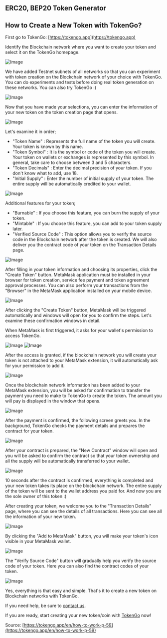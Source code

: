 ## ERC20, BEP20 Token Generator

## How to Create a New Token with TokenGo?

First go to TokenGo: [https://tokengo.app](https://tokengo.app)

Identify the Blockchain network where you want to create your token and select it on the TokenGo homepage.

![Image](https://tokengo.app/uploads/1.png)

We have added Testnet subnets of all networks so that you can experiment with token creation on the Blockchain network of your choice with TokenGo. You can do experiments and tests before doing real token generation on these networks. You can also try TokenGo :)

![Image](https://tokengo.app/uploads/3.png)

Now that you have made your selections, you can enter the information of your new token on the token creation page that opens.

![Image](https://tokengo.app/uploads/2.png)

Let's examine it in order;
- "Token Name" : Represents the full name of the token you will create. Your token is known by this name.
- "Token Symbol" : It is the symbol or code of the token you will create. Your token on wallets or exchanges is represented by this symbol. In general, take care to choose between 3 and 5 characters.
- "Token Decimals" : Enter the decimal precision of your token. If you don't know what to add, use 18.
- "Initial Supply" : Enter the number of initial supply of your token. The entire supply will be automatically credited to your wallet.

![Image](https://tokengo.app/uploads/4.png)

Additional features for your token;
- "Burnable" : If you choose this feature, you can burn the supply of your token.
- "Mintable" : If you choose this feature, you can add to your token supply later.
- "Verified Source Code" : This option allows you to verify the source code in the Blockchain network after the token is created. We will also deliver you the contract code of your token on the Transaction Details page.

![Image](https://tokengo.app/uploads/5.png)

After filling in your token information and choosing its properties, click the "Create Token" button.
MetaMask application must be installed in your browser for token creation, service fee payment and token agreement approval processes. You can also perform your transactions from the "Browser" in the MetaMask application installed on your mobile device.

![Image](https://tokengo.app/uploads/6.png)

After clicking the "Create Token" button, MetaMask will be triggered automatically and windows will open for you to confirm the steps. Let's examine these confirmation windows in detail.

When MetaMask is first triggered, it asks for your wallet's permission to access TokenGo.

![Image](https://tokengo.app/uploads/7.png)
![Image](https://tokengo.app/uploads/8.png)

After the access is granted, if the blockchain network you will create your token is not attached to your MetaMask extension, it will automatically ask for your permission to add it.

![Image](https://tokengo.app/uploads/9.png)

Once the blockchain network information has been added to your MetaMask extension, you will be asked for confirmation to transfer the payment you need to make to TokenGo to create the token.
The amount you will pay is displayed in the window that opens.

![Image](https://tokengo.app/uploads/10.png)

After the payment is confirmed, the following screen greets you.
In the background, TokenGo checks the payment details and prepares the contract for your token.

![Image](https://tokengo.app/uploads/11.png)

After your contract is prepared, the "New Contract" window will open and you will be asked to confirm the contract so that your token ownership and all the supply will be automatically transferred to your wallet.

![Image](https://tokengo.app/uploads/12.png)

10 seconds after the contract is confirmed, everything is completed and your new token takes its place on the blockchain network.
The entire supply of the token will be sent to the wallet address you paid for.
And now you are the sole owner of this token :)

After creating your token, we welcome you to the "Transaction Details" page, where you can see the details of all transactions.
Here you can see all the information of your new token.

![Image](https://tokengo.app/uploads/13.png)

By clicking the "Add to MetaMask" button, you will make your token's icon visible in your MetaMask wallet.

![Image](https://tokengo.app/uploads/14.png)

The "Verify Source Code" button will gradually help you verify the source code of your token.
Here you can also find the contract codes of your token.

![Image](https://tokengo.app/uploads/15.png)

Yes, everything is that easy and simple.
That's it to create a new token on Blockchain networks with TokenGo.

If you need help, be sure to [contact us](https://tokengo.app/en/contact-p-57). 

If you are ready, start creating your new token/coin with [TokenGo](https://tokengo.app) now!

Source: [https://tokengo.app/en/how-to-work-p-59](https://tokengo.app/en/how-to-work-p-59)



